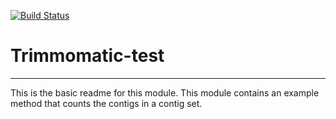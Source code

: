 [![Build Status](https://travis-ci.org/dcchivian/Trimmomatic-test.svg?branch=master)](https://travis-ci.org/dcchivian/Trimmomatic-test)

# Trimmomatic-test
---

This is the basic readme for this module. This module contains an example method that counts the contigs in a contig set.